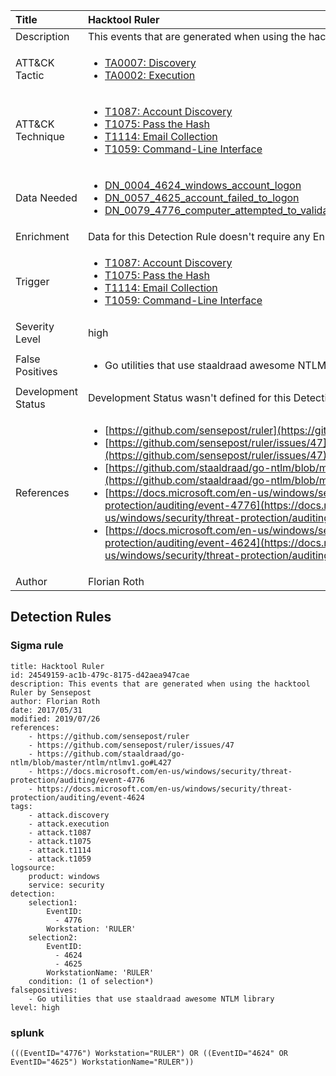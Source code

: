 | Title                | Hacktool Ruler                                                                                                                                                 |
|:---------------------|:------------------------------------------------------------------------------------------------------------------------------------------------------------|
| Description          | This events that are generated when using the hacktool Ruler by Sensepost                                                                                                                                           |
| ATT&amp;CK Tactic    |  <ul><li>[TA0007: Discovery](https://attack.mitre.org/tactics/TA0007)</li><li>[TA0002: Execution](https://attack.mitre.org/tactics/TA0002)</li></ul>  |
| ATT&amp;CK Technique | <ul><li>[T1087: Account Discovery](https://attack.mitre.org/techniques/T1087)</li><li>[T1075: Pass the Hash](https://attack.mitre.org/techniques/T1075)</li><li>[T1114: Email Collection](https://attack.mitre.org/techniques/T1114)</li><li>[T1059: Command-Line Interface](https://attack.mitre.org/techniques/T1059)</li></ul>  |
| Data Needed          | <ul><li>[DN_0004_4624_windows_account_logon](../Data_Needed/DN_0004_4624_windows_account_logon.md)</li><li>[DN_0057_4625_account_failed_to_logon](../Data_Needed/DN_0057_4625_account_failed_to_logon.md)</li><li>[DN_0079_4776_computer_attempted_to_validate_the_credentials_for_an_account](../Data_Needed/DN_0079_4776_computer_attempted_to_validate_the_credentials_for_an_account.md)</li></ul>  |
| Enrichment           |  Data for this Detection Rule doesn't require any Enrichments.  |
| Trigger              | <ul><li>[T1087: Account Discovery](../Triggers/T1087.md)</li><li>[T1075: Pass the Hash](../Triggers/T1075.md)</li><li>[T1114: Email Collection](../Triggers/T1114.md)</li><li>[T1059: Command-Line Interface](../Triggers/T1059.md)</li></ul>  |
| Severity Level       | high |
| False Positives      | <ul><li>Go utilities that use staaldraad awesome NTLM library</li></ul>  |
| Development Status   |  Development Status wasn't defined for this Detection Rule yet  |
| References           | <ul><li>[https://github.com/sensepost/ruler](https://github.com/sensepost/ruler)</li><li>[https://github.com/sensepost/ruler/issues/47](https://github.com/sensepost/ruler/issues/47)</li><li>[https://github.com/staaldraad/go-ntlm/blob/master/ntlm/ntlmv1.go#L427](https://github.com/staaldraad/go-ntlm/blob/master/ntlm/ntlmv1.go#L427)</li><li>[https://docs.microsoft.com/en-us/windows/security/threat-protection/auditing/event-4776](https://docs.microsoft.com/en-us/windows/security/threat-protection/auditing/event-4776)</li><li>[https://docs.microsoft.com/en-us/windows/security/threat-protection/auditing/event-4624](https://docs.microsoft.com/en-us/windows/security/threat-protection/auditing/event-4624)</li></ul>  |
| Author               | Florian Roth |


## Detection Rules

### Sigma rule

```
title: Hacktool Ruler
id: 24549159-ac1b-479c-8175-d42aea947cae
description: This events that are generated when using the hacktool Ruler by Sensepost
author: Florian Roth
date: 2017/05/31
modified: 2019/07/26
references:
    - https://github.com/sensepost/ruler
    - https://github.com/sensepost/ruler/issues/47
    - https://github.com/staaldraad/go-ntlm/blob/master/ntlm/ntlmv1.go#L427
    - https://docs.microsoft.com/en-us/windows/security/threat-protection/auditing/event-4776
    - https://docs.microsoft.com/en-us/windows/security/threat-protection/auditing/event-4624
tags:
    - attack.discovery
    - attack.execution
    - attack.t1087
    - attack.t1075
    - attack.t1114
    - attack.t1059
logsource:
    product: windows
    service: security
detection:
    selection1:
        EventID: 
          - 4776
        Workstation: 'RULER'
    selection2:
        EventID:
          - 4624
          - 4625
        WorkstationName: 'RULER'
    condition: (1 of selection*)
falsepositives:
    - Go utilities that use staaldraad awesome NTLM library
level: high

```





### splunk
    
```
(((EventID="4776") Workstation="RULER") OR ((EventID="4624" OR EventID="4625") WorkstationName="RULER"))
```



